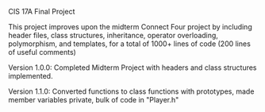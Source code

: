 CIS 17A Final Project

This project improves upon the midterm Connect Four project by including header files, class structures, inheritance, operator overloading, polymorphism, and templates,
for a total of 1000+ lines of code (200 lines of useful comments)

Version 1.0.0: Completed Midterm Project with headers and class structures implemented.

Version 1.1.0: Converted functions to class functions with prototypes, made member variables private, bulk of code in "Player.h"
